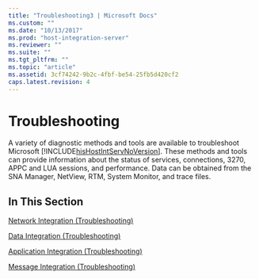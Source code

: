 ```yaml
---
title: "Troubleshooting3 | Microsoft Docs"
ms.custom: ""
ms.date: "10/13/2017"
ms.prod: "host-integration-server"
ms.reviewer: ""
ms.suite: ""
ms.tgt_pltfrm: ""
ms.topic: "article"
ms.assetid: 3cf74242-9b2c-4fbf-be54-25fb5d420cf2
caps.latest.revision: 4
---
```

# Troubleshooting
A variety of diagnostic methods and tools are available to troubleshoot Microsoft [!INCLUDE[hisHostIntServNoVersion](../core/includes/hishostintservnoversion-md.md)]. These methods and tools can provide information about the status of services, connections, 3270, APPC and LUA sessions, and performance. Data can be obtained from the SNA Manager, NetView, RTM, System Monitor, and trace files.  
  
## In This Section  
 [Network Integration (Troubleshooting)](../core/network-integration-troubleshooting.md)  
  
 [Data Integration (Troubleshooting)](../core/data-integration-troubleshooting.md)  
  
 [Application Integration (Troubleshooting)](../core/application-integration-troubleshooting.md)  
  
 [Message Integration (Troubleshooting)](../core/message-integration-troubleshooting.md)